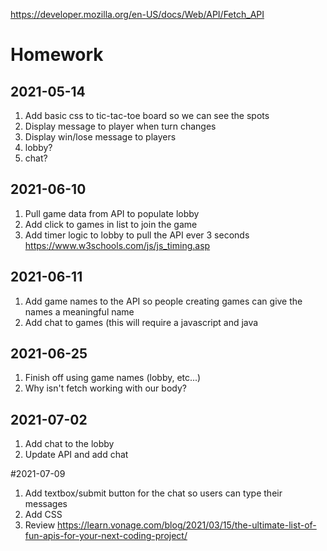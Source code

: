 https://developer.mozilla.org/en-US/docs/Web/API/Fetch_API

# Homework
## 2021-05-14
1. Add basic css to tic-tac-toe board so we can see the spots
1. Display message to player when turn changes
1. Display win/lose message to players
1. lobby?
1. chat?

## 2021-06-10
1. Pull game data from API to populate lobby
1. Add click to games in list to join the game
1. Add timer logic to lobby to pull the API ever 3 seconds https://www.w3schools.com/js/js_timing.asp

## 2021-06-11
1. Add game names to the API so people creating games can give the names a meaningful name
1. Add chat to games (this will require a javascript and java

## 2021-06-25
1. Finish off using game names (lobby, etc...)
1. Why isn't fetch working with our body?

## 2021-07-02
1. Add chat to the lobby
1. Update API and add chat

#2021-07-09
1. Add textbox/submit button for the chat so users can type their messages
1. Add CSS
1. Review https://learn.vonage.com/blog/2021/03/15/the-ultimate-list-of-fun-apis-for-your-next-coding-project/
